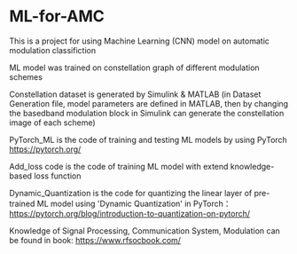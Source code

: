 # ML-for-AMC
This is a project for using Machine Learning (CNN) model on automatic modulation classifiction 

ML model was trained on constellation graph of different modulation schemes

Constellation dataset is generated by Simulink & MATLAB (in Dataset Generation file, model parameters are defined in MATLAB, then by changing the basedband modulation block in Simulink can generate the constellation image of each scheme)

PyTorch_ML is the code of training and testing ML models by using PyTorch
https://pytorch.org/

Add_loss code is the code of training ML model with extend knowledge-based loss function

Dynamic_Quantization is the code for quantizing the linear layer of pre-trained ML model using 'Dynamic Quantization' in PyTorch：
https://pytorch.org/blog/introduction-to-quantization-on-pytorch/

Knowledge of Signal Processing, Communication System, Modulation can be found in book:
https://www.rfsocbook.com/
